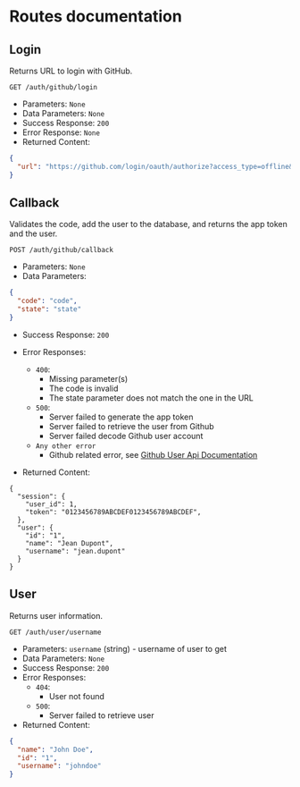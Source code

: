 # Routes documentation

## Login

Returns URL to login with GitHub.

`GET /auth/github/login`

- Parameters: `None`
- Data Parameters: `None`
- Success Response: `200`
- Error Response: `None`
- Returned Content:

```json
{
  "url": "https://github.com/login/oauth/authorize?access_type=offline&client_id=client_id&redirect_uri=redirect_uri&response_type=code&scope=all&state=state"
}
```

## Callback

Validates the code, add the user to the database, and returns the app token and the user.

`POST /auth/github/callback`

- Parameters: `None`
- Data Parameters:

```json
{
  "code": "code",
  "state": "state"
}
```

- Success Response: `200`
- Error Responses:

    - `400`:
        - Missing parameter(s)
        - The code is invalid
        - The state parameter does not match the one in the URL
    - `500`:
        - Server failed to generate the app token
        - Server failed to retrieve the user from Github
        - Server failed decode Github user account
    - `Any other error`
        - Github related error,
          see [Github User Api Documentation](https://docs.github.com/en/rest/users/users#get-the-authenticated-user)

- Returned Content:

```json5
{
  "session": {
    "user_id": 1,
    "token": "0123456789ABCDEF0123456789ABCDEF",
  },
  "user": {
    "id": "1",
    "name": "Jean Dupont",
    "username": "jean.dupont"
  }
}
```

## User

Returns user information.

`GET /auth/user/username`

- Parameters: `username` (string) - username of user to get
- Data Parameters: `None`
- Success Response: `200`
- Error Responses:
    - `404`:
        - User not found
    - `500`:
        - Server failed to retrieve user
- Returned Content:

```json
{
  "name": "John Doe",
  "id": "1",
  "username": "johndoe"
}
```
